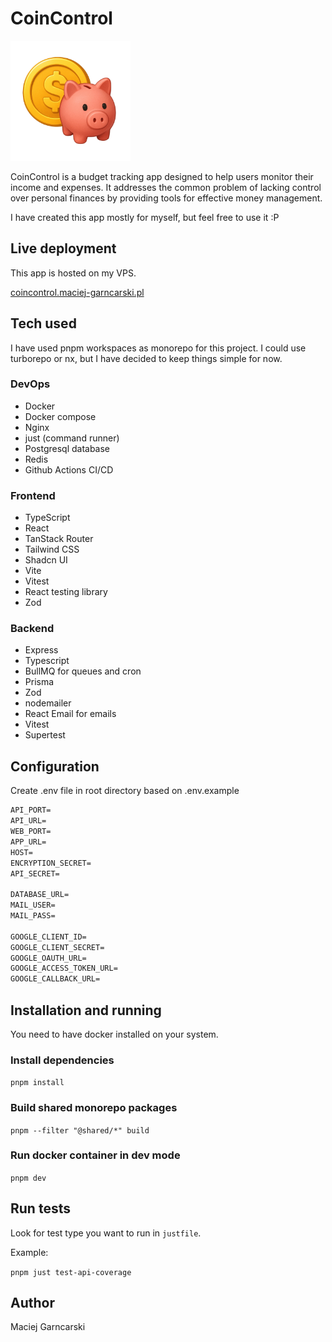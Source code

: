 # CoinControl

<img width="192" height="192" src="https://raw.githubusercontent.com/MaciejGarncarski/coin-control/refs/heads/main/.github/assets/logo.png">

CoinControl is a budget tracking app designed to help users monitor their income and expenses. It addresses the common problem of lacking control over personal finances by providing tools for effective money management.

I have created this app mostly for myself, but feel free to use it :P

## Live deployment

This app is hosted on my VPS.

[coincontrol.maciej-garncarski.pl](https://coincontrol.maciej-garncarski.pl)

## Tech used

I have used pnpm workspaces as monorepo for this project. I could use turborepo or nx, but I have decided to keep things simple for now.

### DevOps

- Docker
- Docker compose
- Nginx
- just (command runner)
- Postgresql database
- Redis
- Github Actions CI/CD

### Frontend

- TypeScript
- React
- TanStack Router
- Tailwind CSS
- Shadcn UI
- Vite
- Vitest
- React testing library
- Zod

### Backend

- Express
- Typescript
- BullMQ for queues and cron
- Prisma
- Zod
- nodemailer
- React Email for emails
- Vitest
- Supertest

## Configuration

Create .env file in root directory based on .env.example

```txt
API_PORT=
API_URL=
WEB_PORT=
APP_URL=
HOST=
ENCRYPTION_SECRET=
API_SECRET=

DATABASE_URL=
MAIL_USER=
MAIL_PASS=

GOOGLE_CLIENT_ID=
GOOGLE_CLIENT_SECRET=
GOOGLE_OAUTH_URL=
GOOGLE_ACCESS_TOKEN_URL=
GOOGLE_CALLBACK_URL=
```

## Installation and running

You need to have docker installed on your system.

### Install dependencies

`pnpm install`

### Build shared monorepo packages

`pnpm --filter "@shared/*" build`

### Run docker container in dev mode

`pnpm dev`

## Run tests

Look for test type you want to run in `justfile`.

Example:

`pnpm just test-api-coverage`

## Author

Maciej Garncarski
